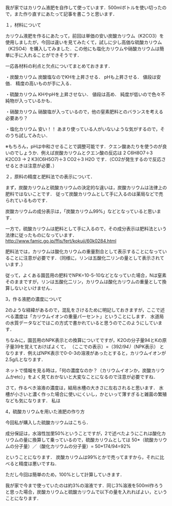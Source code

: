 





我が家ではカリウム液肥を自作して使っています．500mlボトルを使い切ったので，また作り直すにあたって記事を書こうと思います．

１，材料について

カリウム液肥を作るにあたって，前回は単価の安い炭酸カリウム（K2CO3）を使用しましたが，今回は違いを見てみたくて，試しに少し高価な硫酸カリウム（K2SO4）を購入してみました．この他にも塩化カリウムや硝酸カリウムは簡単に手に入れることができそうです．

一応各材料の利点と欠点についてまとめておきます．

・炭酸カリウム
炭酸塩なのでKHを上昇させる．
pHも上昇させる．
値段は安価．
精度の高いものが手に入る．


・硫酸カリウム
KHやpHを上昇させない．
値段は高め．
純度が低いので色々不純物が入っているかも．


・硝酸カリウム
硝酸塩が入っているので，他の窒素肥料とのバランスを考える必要あり？


・塩化カリウム
安い！！
あまり使っている人がいないような気がするので，そのうち試してみたい．


※もちろん，pHは中和させることで調整可能です．クエン酸あたりを使うのが良いのでしょうか．例えば炭酸カリウムとクエン酸の反応は
2 C6H8O7＋3 K2CO3 → 2 K3(C6H5O7)＋3 CO2＋3 H2O
です．（CO2が発生するので反応させるときは注意が必要．）



２，原料の精度と肥料法での表示について．

まず，炭酸カリウムと硫酸カリウムの決定的な違いは，炭酸カリウムは法律上の肥料ではないことです． 従って炭酸カリウムとして手に入るのは薬局などで売られているものです．

炭酸カリウムの成分表示は，「炭酸カリウム99%」などとなっていると思います．


一方で，硫酸カリウムは肥料として手に入るので，その成分表示は肥料法という法律に従ったものになっています．
http://www.famic.go.jp/ffis/fert/kokuji/60k0284.html

肥料法では，カリウムは酸化カリウムの重量割合として表示することになっていることに注意が必要です．（同様に，リンは五酸化二リンの量として表示されています．）

従って，よくある園芸用の肥料でNPK=10-5-10などとなっていた場合，Nは窒素そのままですが，リンは五酸化二リン，カリウムは酸化カリウムの重量として換算しないといけません．



3，作る液肥の濃度について

2のような経緯があるので，混乱をさけるために明記しておきますが，ここで述べる濃度は「カリウムイオンの重量パーセント」ということにします． 水道局の水質データなどではこの方式で書かれていると思うのでこのようにしています．


ちなみに，園芸用のNPK表示との換算についてですが，K2Oの分子量94とKの原子量39を覚えておけばよくて，
（ここでの表示）=（39*2/94）*（NPK表示）
となります．例えばNPK表示で0-0-3の溶液があったとすると，カリウムイオンが2.5g/Lとなります．

ネットで情報を見る時は，「何の濃度なのか？（カリウムイオンか，炭酸カリウムかetc）」をよく見ておかないと大変なことになるので注意が必要ですね．


さて，作るべき溶液の濃度は，結局水槽の大きさに左右されると思います． 水槽が小さいと濃く作った場合に使いにくいし，かといって薄すぎると雑菌の繁殖なども気になります． 私は




4，硫酸カリウムを用いた液肥の作り方

今回私が購入した硫酸カリウムはこちら．





成分保証は，水溶性加里50%ということですが，2で述べたようにこれは酸化カリウムの量に換算して乗っているので，硫酸カリウムとしては
50*（硫酸カリウムの分子量）／（酸化カリウムの分子量）= 50*174/94=92%

ということになります． 炭酸カリウムは99%とかで売ってますから，それに比べると精度は悪いですね． 

ただし今回は簡単のため，100%として計算していきます．








我が家で今まで使っていたのは約3%の溶液です．同じ3%溶液を500ml作ろうと思った場合，炭酸カリウムと硫酸カリウムで以下の量を入れればよい，ということになります．







